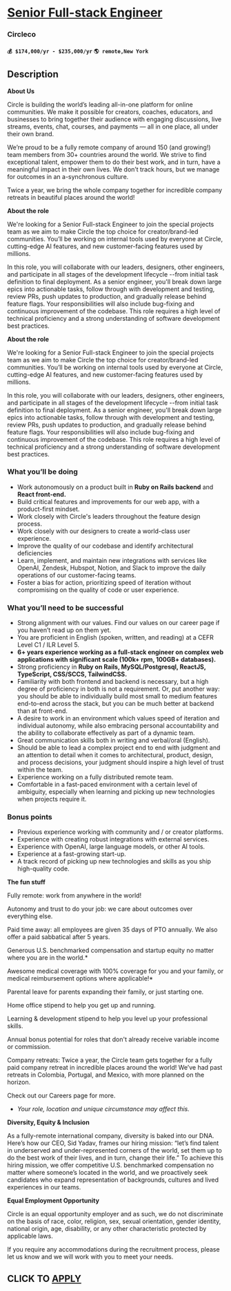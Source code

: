 # [Senior Full-stack Engineer](https://www.remotewlb.com/apply/senior-full-stack-engineer-120796)  
### Circleco  
#### `💰 $174,000/yr - $235,000/yr` `🌎 remote,New York`  

## Description

 **About Us**

Circle is building the world’s leading all-in-one platform for online communities. We make it possible for creators, coaches, educators, and businesses to bring together their audience with engaging discussions, live streams, events, chat, courses, and payments — all in one place, all under their own brand.

  

We’re proud to be a fully remote company of around 150 (and growing!) team members from 30+ countries around the world. We strive to find exceptional talent, empower them to do their best work, and in turn, have a meaningful impact in their own lives. We don’t track hours, but we manage for outcomes in an a-synchronous culture.

  

Twice a year, we bring the whole company together for incredible company retreats in beautiful places around the world!

  

 **About the role**

We're looking for a Senior Full-stack Engineer to join the special projects team as we aim to make Circle the top choice for creator/brand-led communities. You’ll be working on internal tools used by everyone at Circle, cutting-edge AI features, and new customer-facing features used by millions.

  

In this role, you will collaborate with our leaders, designers, other engineers, and participate in all stages of the development lifecycle --from initial task definition to final deployment. As a senior engineer, you'll break down large epics into actionable tasks, follow through with development and testing, review PRs, push updates to production, and gradually release behind feature flags. Your responsibilities will also include bug-fixing and continuous improvement of the codebase. This role requires a high level of technical proficiency and a strong understanding of software development best practices.

  

 **About the role**

We're looking for a Senior Full-stack Engineer to join the special projects team as we aim to make Circle the top choice for creator/brand-led communities. You’ll be working on internal tools used by everyone at Circle, cutting-edge AI features, and new customer-facing features used by millions.

  

In this role, you will collaborate with our leaders, designers, other engineers, and participate in all stages of the development lifecycle --from initial task definition to final deployment. As a senior engineer, you'll break down large epics into actionable tasks, follow through with development and testing, review PRs, push updates to production, and gradually release behind feature flags. Your responsibilities will also include bug-fixing and continuous improvement of the codebase. This role requires a high level of technical proficiency and a strong understanding of software development best practices.

  

### What you’ll be doing

* Work autonomously on a product built in **Ruby on Rails backend** and **React front-end.**
* Build critical features and improvements for our web app, with a product-first mindset.
* Work closely with Circle's leaders throughout the feature design process.
* Work closely with our designers to create a world-class user experience.
* Improve the quality of our codebase and identify architectural deficiencies
* Learn, implement, and maintain new integrations with services like OpenAI, Zendesk, Hubspot, Notion, and Slack to improve the daily operations of our customer-facing teams.
* Foster a bias for action, prioritizing speed of iteration without compromising on the quality of code or user experience.

  

### What you’ll need to be successful

* Strong alignment with our values. Find our values on our career page if you haven’t read up on them yet.
* You are proficient in English (spoken, written, and reading) at a CEFR Level C1 / ILR Level 5.
*  **6+ years experience working as a full-stack engineer on complex web applications with significant scale (100k+ rpm, 100GB+ databases).**
* Strong proficiency in **Ruby on Rails, MySQL/Postgresql, ReactJS, TypeScript, CSS/SCCS, TailwindCSS.**
* Familiarity with both frontend and backend is necessary, but a high degree of proficiency in both is not a requirement. Or, put another way: you should be able to individually build most small to medium features end-to-end across the stack, but you can be much better at backend than at front-end.
* A desire to work in an environment which values speed of iteration and individual autonomy, while also embracing personal accountability and the ability to collaborate effectively as part of a dynamic team.
* Great communication skills both in writing and verbal/oral (English).
* Should be able to lead a complex project end to end with judgment and an attention to detail when it comes to architectural, product, design, and process decisions, your judgment should inspire a high level of trust within the team.
* Experience working on a fully distributed remote team.
* Comfortable in a fast-paced environment with a certain level of ambiguity, especially when learning and picking up new technologies when projects require it.

  

### Bonus points

* Previous experience working with community and / or creator platforms.
* Experience with creating robust integrations with external services.
* Experience with OpenAI, large language models, or other AI tools.
* Experience at a fast-growing start-up.
* A track record of picking up new technologies and skills as you ship high-quality code.

  

 **The fun stuff**

Fully remote: work from anywhere in the world!

Autonomy and trust to do your job: we care about outcomes over everything else.

Paid time away: all employees are given 35 days of PTO annually. We also offer a paid sabbatical after 5 years.

Generous U.S. benchmarked compensation and startup equity no matter where you are in the world.*

Awesome medical coverage with 100% coverage for you and your family, or medical reimbursement options where applicable!*

Parental leave for parents expanding their family, or just starting one.

Home office stipend to help you get up and running.

Learning & development stipend to help you level up your professional skills.

Annual bonus potential for roles that don't already receive variable income or commission.

Company retreats: Twice a year, the Circle team gets together for a fully paid company retreat in incredible places around the world! We’ve had past retreats in Colombia, Portugal, and Mexico, with more planned on the horizon.

Check out our Careers page for more.

* _Your role, location and unique circumstance may affect this._

  

 **Diversity, Equity & Inclusion**

As a fully-remote international company, diversity is baked into our DNA. Here’s how our CEO, Sid Yadav, frames our hiring mission: “let’s find talent in underserved and under-represented corners of the world, set them up to do the best work of their lives, and in turn, change their life.” To achieve this hiring mission, we offer competitive U.S. benchmarked compensation no matter where someone’s located in the world, and we proactively seek candidates who expand representation of backgrounds, cultures and lived experiences in our teams.

  

 **Equal Employment Opportunity**

Circle is an equal opportunity employer and as such, we do not discriminate on the basis of race, color, religion, sex, sexual orientation, gender identity, national origin, age, disability, or any other characteristic protected by applicable laws.

If you require any accommodations during the recruitment process, please let us know and we will work with you to meet your needs.

  
## CLICK TO [APPLY](https://www.remotewlb.com/apply/senior-full-stack-engineer-120796)

